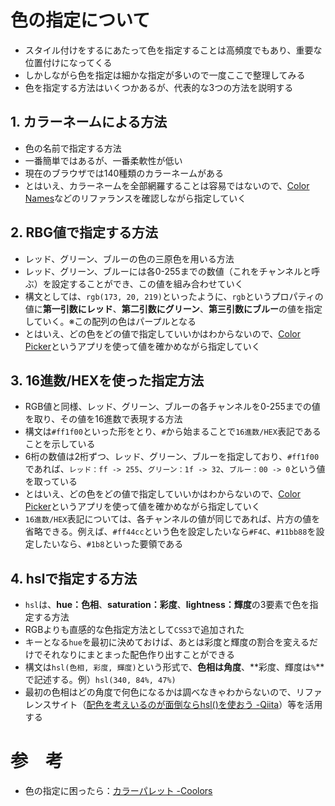 # 色の指定について
- スタイル付けをするにあたって色を指定することは高頻度でもあり、重要な位置付けになってくる
- しかしながら色を指定は細かな指定が多いので一度ここで整理してみる
- 色を指定する方法はいくつかあるが、代表的な3つの方法を説明する
  
## 1. カラーネームによる方法
- 色の名前で指定する方法
- 一番簡単ではあるが、一番柔軟性が低い
- 現在のブラウザでは140種類のカラーネームがある
- とはいえ、カラーネームを全部網羅することは容易ではないので、[Color Names](https://htmlcolorcodes.com/color-names/)などのリファランスを確認しながら指定していく  
  
## 2. RBG値で指定する方法
- レッド、グリーン、ブルーの色の三原色を用いる方法
- レッド、グリーン、ブルーには各0-255までの数値（これをチャンネルと呼ぶ）を設定することができ、この値を組み合わせていく
- 構文としては、`rgb(173, 20, 219)`といったように、`rgb`というプロパティの値に**第一引数にレッド**、**第二引数にグリーン**、**第三引数にブルー**の値を指定していく。※この配列の色はパープルとなる
- とはいえ、どの色をどの値で指定していいかはわからないので、[Color Picker](https://htmlcolorcodes.com/color-picker/)というアプリを使って値を確かめながら指定していく
  
## 3. 16進数/HEXを使った指定方法
- RGB値と同様、レッド、グリーン、ブルーの各チャンネルを0-255までの値を取り、その値を16進数で表現する方法
- 構文は`#ff1f00`といった形をとり、`#`から始まることで`16進数/HEX`表記であることを示している
- 6桁の数値は2桁ずつ、レッド、グリーン、ブルーを指定しており、`#ff1f00`であれば、`レッド：ff -> 255`、`グリーン：1f -> 32`、`ブルー：00 -> 0`という値を取っている
- とはいえ、どの色をどの値で指定していいかはわからないので、[Color Picker](https://htmlcolorcodes.com/color-picker/)というアプリを使って値を確かめながら指定していく
- `16進数/HEX`表記については、各チャンネルの値が同じであれば、片方の値を省略できる。例えば、`#ff44cc`という色を設定したいなら`#F4C`、`#11bb88`を設定したいなら、`#1b8`といった要領である

## 4. hslで指定する方法
- `hsl`は、**hue：色相**、**saturation：彩度**、**lightness：輝度**の3要素で色を指定する方法
- RGBよりも直感的な色指定方法として`CSS3`で追加された
- キーとなる`hue`を最初に決めておけば、あとは彩度と輝度の割合を変えるだけでそれなりにまとまった配色作り出すことができる
- 構文は`hsl(色相, 彩度, 輝度)`という形式で、**色相は角度**、**彩度、輝度は`%`**で記述する。例）`hsl(340, 84%, 47%)`
- 最初の色相はどの角度で何色になるかは調べなきゃわからないので、リファレンスサイト（[配色を考えいるのが面倒ならhsl()を使おう -Qiita](https://qiita.com/anchoor/items/5edd2a67340770a8ca44)）等を活用する  

# 参　考
- 色の指定に困ったら：[カラーパレット -Coolors](https://coolors.co/)